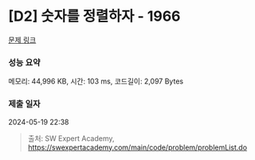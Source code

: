 # [D2] 숫자를 정렬하자 - 1966 

[문제 링크](https://swexpertacademy.com/main/code/problem/problemDetail.do?contestProbId=AV5PrmyKAWEDFAUq) 

### 성능 요약

메모리: 44,996 KB, 시간: 103 ms, 코드길이: 2,097 Bytes

### 제출 일자

2024-05-19 22:38



> 출처: SW Expert Academy, https://swexpertacademy.com/main/code/problem/problemList.do
